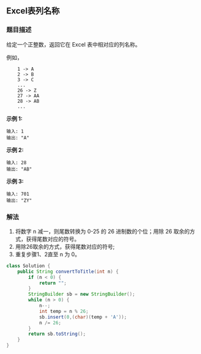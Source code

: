 ## Excel表列名称
### 题目描述

给定一个正整数，返回它在 Excel 表中相对应的列名称。

例如，
```
    1 -> A
    2 -> B
    3 -> C
    ...
    26 -> Z
    27 -> AA
    28 -> AB 
    ...
```

**示例 1:**
```
输入: 1
输出: "A"
```

**示例 2:**
```
输入: 28
输出: "AB"
```

**示例 3:**
```
输入: 701
输出: "ZY"
```

### 解法
1. 将数字 n 减一，则尾数转换为 0-25 的 26 进制数的个位；用除 26 取余的方式，获得尾数对应的符号。
2. 用除26取余的方式，获得尾数对应的符号;
3. 重复步骤1、2直至 n 为 0。

```java
class Solution {
    public String convertToTitle(int n) {
        if (n < 0) {
            return "";
        }        
        StringBuilder sb = new StringBuilder();
        while (n > 0) {
            n--;
            int temp = n % 26;
            sb.insert(0,(char)(temp + 'A'));
            n /= 26;
        }
        return sb.toString();
    }
}

```

